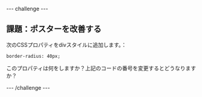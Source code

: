 --- challenge ---

## 課題：ポスターを改善する

次のCSSプロパティをdivスタイルに追加します。：

    border-radius: 40px;
    

このプロパティは何をしますか？上記のコードの番号を変更するとどうなりますか？

--- /challenge ---
